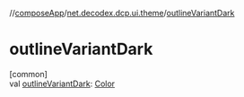 //[composeApp](../../index.md)/[net.decodex.dcp.ui.theme](index.md)/[outlineVariantDark](outline-variant-dark.md)

# outlineVariantDark

[common]\
val [outlineVariantDark](outline-variant-dark.md): [Color](https://developer.android.com/reference/kotlin/androidx/compose/ui/graphics/Color.html)
